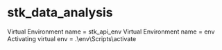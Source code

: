 # stk_data_analysis

Virtual Environment name = stk_api_env
Virtual Environment name = env
Activating virtual env = .\env\Scripts\activate

